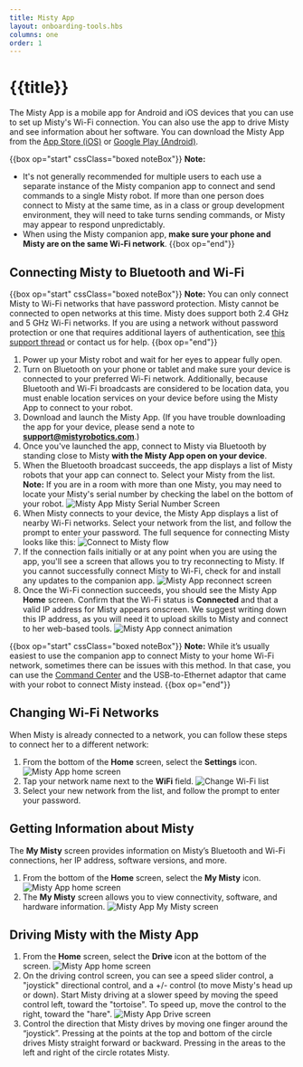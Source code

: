```yaml
---
title: Misty App
layout: onboarding-tools.hbs
columns: one
order: 1
---
```


# {{title}}

The Misty App is a mobile app for Android and iOS devices that you can use to set up Misty's Wi-Fi connection. You can also use the app to drive Misty and see information about her software. You can download the Misty App from the [App Store (iOS)](https://apps.apple.com/us/app/misty-app/id1296946424) or [Google Play (Android)](https://play.google.com/store/apps/details?id=com.mistyrobotics.Companion&hl=en_US).

{{box op="start" cssClass="boxed noteBox"}}
**Note:**

* It's not generally recommended for multiple users to each use a separate instance of the Misty companion app to connect and send commands to a single Misty robot. If more than one person does connect to Misty at the same time, as in a class or group development environment, they will need to take turns sending commands, or Misty may appear to respond unpredictably.
* When using the Misty companion app, **make sure your phone and Misty are on the same Wi-Fi network**.
{{box op="end"}}

## Connecting Misty to Bluetooth and Wi-Fi

{{box op="start" cssClass="boxed noteBox"}}
**Note:** You can only connect Misty to Wi-Fi networks that have password protection. Misty cannot be connected to open networks at this time. Misty does support both 2.4 GHz and 5 GHz Wi-Fi networks. If you are using a network without password protection or one that requires additional layers of authentication, see [this support thread](https://community.mistyrobotics.com/t/nontraditional-network-wifi-ideas/861) or contact us for help.
{{box op="end"}}

1. Power up your Misty robot and wait for her eyes to appear fully open.
2. Turn on Bluetooth on your phone or tablet and make sure your device is connected to your preferred Wi-Fi network. Additionally, because Bluetooth and Wi-Fi broadcasts are considered to be location data, you must enable location services on your device before using the Misty App to connect to your robot.
3. Download and launch the Misty App. (If you have trouble downloading the app for your device, please send a note to **support@mistyrobotics.com**.)
4. Once you've launched the app, connect to Misty via Bluetooth by standing close to Misty **with the Misty App open on your device**.
5. When the Bluetooth broadcast succeeds, the app displays a list of Misty robots that your app can connect to. Select your Misty from the list. **Note:** If you are in a room with more than one Misty, you may need to locate your Misty's serial number by checking the label on the bottom of your robot. ![Misty App Misty Serial Number Screen](/assets/images/companion_app_serial_number.png)
6. When Misty connects to your device, the Misty App displays a list of nearby Wi-Fi networks. Select your network from the list, and follow the prompt to enter your password. The full sequence for connecting Misty looks like this: ![Connect to Misty flow](/assets/images/misty-app-animation-1.gif)
7. If the connection fails initially or at any point when you are using the app, you'll see a screen that allows you to try reconnecting to Misty. If you cannot successfully connect Misty to Wi-Fi, check for and install any updates to the companion app. ![Misty App reconnect screen](/assets/images/companion_app_connection_fail.png)
8. Once the Wi-Fi connection succeeds, you should see the Misty App **Home** screen. Confirm that the Wi-Fi status is **Connected** and that a valid IP address for Misty appears onscreen. We suggest writing down this IP address, as you will need it to upload skills to Misty and connect to her web-based tools. ![Misty App connect animation](/assets/images/misty-app-animation-2.gif)

{{box op="start" cssClass="boxed noteBox"}}
**Note:** While it’s usually easiest to use the companion app to connect Misty to your home Wi-Fi network, sometimes there can be issues with this method. In that case, you can use the [Command Center](../../../tools-&-apps/web-based-tools/command-center/#connecting-wi-fi) and the USB-to-Ethernet adaptor that came with your robot to connect Misty instead.
{{box op="end"}}

## Changing Wi-Fi Networks

When Misty is already connected to a network, you can follow these steps to connect her to a different network:

1. From the bottom of the **Home** screen, select the **Settings** icon.![Misty App home screen](/assets/images/companion_app_home_4.jpg)
2. Tap your network name next to the **WiFi** field. ![Change Wi-Fi list](/assets/images/misty-app-change-wi-fi.jpg)
3. Select your new network from the list, and follow the prompt to enter your password.


## Getting Information about Misty

The **My Misty** screen provides information on Misty’s Bluetooth and Wi-Fi connections, her IP address, software versions, and more.

1. From the bottom of the **Home** screen, select the **My Misty** icon. ![Misty App home screen](/assets/images/companion_app_home_4.jpg)
2. The **My Misty** screen allows you to view connectivity, software, and hardware information. ![Misty App My Misty screen](/assets/images/companion_app_my_misty.jpg)

## Driving Misty with the Misty App

1. From the **Home** screen, select the **Drive** icon at the bottom of the screen. ![Misty App home screen](/assets/images/companion_app_home_4.jpg)
2. On the driving control screen, you can see a speed slider control, a "joystick" directional control, and a +/- control (to move Misty's head up or down). Start Misty driving at a slower speed by moving the speed control left, toward the "tortoise". To speed up, move the control to the right, toward the "hare". ![Misty App Drive screen](/assets/images/companion_app_drive_1.png)
3. Control the direction that Misty drives by moving one finger around the “joystick”. Pressing at the points at the top and bottom of the circle drives Misty straight forward or backward. Pressing in the areas to the left and right of the circle rotates Misty.